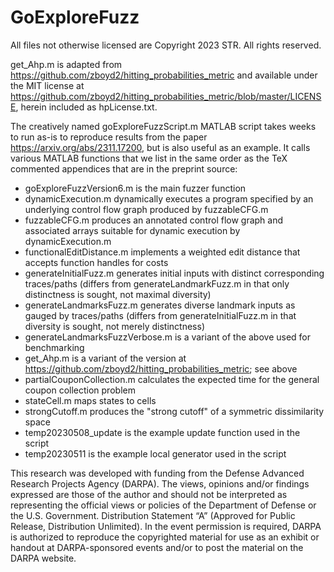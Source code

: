 # GoExploreFuzz
All files not otherwise licensed are Copyright 2023 STR. All rights reserved.

get_Ahp.m is adapted from https://github.com/zboyd2/hitting_probabilities_metric and available under the MIT license at https://github.com/zboyd2/hitting_probabilities_metric/blob/master/LICENSE, herein included as hpLicense.txt.

The creatively named goExploreFuzzScript.m MATLAB script takes weeks to run as-is to reproduce results from the paper https://arxiv.org/abs/2311.17200, but is also useful as an example. It calls various MATLAB functions that we list in the same order as the TeX commented appendices that are in the preprint source:

*  goExploreFuzzVersion6.m is the main fuzzer function
*  dynamicExecution.m dynamically executes a program specified by an underlying control flow graph produced by fuzzableCFG.m
*  fuzzableCFG.m produces an annotated control flow graph and associated arrays suitable for dynamic execution by dynamicExecution.m
*  functionalEditDistance.m implements a weighted edit distance that accepts function handles for costs
*  generateInitialFuzz.m generates initial inputs with distinct corresponding traces/paths (differs from generateLandmarkFuzz.m in that only distinctness is sought, not maximal diversity)
*  generateLandmarksFuzz.m generates diverse landmark inputs as gauged by traces/paths (differs from generateInitialFuzz.m in that diversity is sought, not merely distinctness)
*  generateLandmarksFuzzVerbose.m is a variant of the above used for benchmarking
*  get_Ahp.m is a variant of the version at https://github.com/zboyd2/hitting_probabilities_metric; see above
*  partialCouponCollection.m calculates the expected time for the general coupon collection problem
*  stateCell.m maps states to cells
*  strongCutoff.m produces the "strong cutoff" of a symmetric dissimilarity space
*  temp20230508_update is the example update function used in the script
*  temp20230511 is the example local generator used in the script

This research was developed with funding from the Defense Advanced Research Projects Agency (DARPA). The views, opinions and/or findings expressed are those of the author and should not be interpreted as representing the official views or policies of the Department of Defense or the U.S. Government. Distribution Statement “A” (Approved for Public Release, Distribution Unlimited). 
In the event permission is required, DARPA is authorized to reproduce the copyrighted material for use as an exhibit or handout at DARPA-sponsored events and/or to post the material on the DARPA website.
